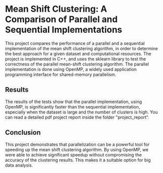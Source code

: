 # Mean Shift Clustering: A Comparison of Parallel and Sequential Implementations
This project compares the performance of a parallel and a sequential implementation of the mean shift clustering algorithm, in order to determine the best approach for a given dataset and computational resources. 
The project is implemented in C++, and uses the sklearn library to test the correctness of the parallel mean-shift clustering algorithm. 
The parallel implementation is done using OpenMP, a widely used application programming interface for shared-memory parallelism.

## Results
The results of the tests show that the parallel implementation, using OpenMP, is significantly faster than the sequential implementation,
especially when the dataset is large and the number of clusters is high. You can read a detailed pdf project report inside the folder "project_report".

## Conclusion
This project demonstrates that parallelization can be a powerful tool for speeding up the mean shift clustering algorithm.
By using OpenMP, we were able to achieve significant speedup without compromising the accuracy of the clustering results.
This makes it a suitable option for big data analysis.
